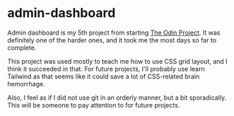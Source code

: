 # admin-dashboard

Admin dashboard is my 5th project from starting [The Odin Project](https://www.theodinproject.com/). It was definitely one of the harder ones, and it took me the most days so far to complete.

This project was used mostly to teach me how to use CSS grid layout, and I think it succeeded in that.
For future projects, I'll probably use learn Tailwind as that seems like it could save a lot of CSS-related brain hemorrhage.

Also, I feel as if I did not use git in an orderly manner, but a bit sporadically. This will be someone to pay attention to for future projects.
